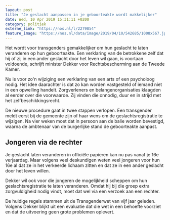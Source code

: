 ```yaml
---
layout: post
title: "Je geslacht aanpassen in je geboorteakte wordt makkelijker"
date: Wed, 10 Apr 2019 15:31:11 +0200
category: politiek
externe_link: "https://nos.nl/l/2279854"
feature_image: "https://nos.nl/data/image/2019/04/10/542685/1008x567.jpg"
---
```


<p>Het wordt voor transgenders gemakkelijker om hun geslacht te laten veranderen op hun geboorteakte. Een verklaring van de betrokkene zelf dat hij of zij in een ander geslacht door het leven wil gaan, is voortaan voldoende, schrijft minister Dekker voor Rechtsbescherming aan de Tweede Kamer.</p>
<p>Nu is voor zo'n wijziging een verklaring van een arts of een psycholoog nodig. Het idee daarachter is dat zo kan worden vastgesteld of iemand niet in een opwelling handelt. Zorgverleners en belangenorganisaties klaagden al eerder over die voorwaarde. Zij vinden die onnodig, duur en in strijd met het zelfbeschikkingsrecht.</p>
<p>De nieuwe procedure gaat in twee stappen verlopen. Een transgender meldt eerst bij de gemeente zijn of haar wens om de geslachtsregistratie te wijzigen. Na vier weken moet dat in persoon aan de balie worden bevestigd, waarna de ambtenaar van de burgerlijke stand de geboorteakte aanpast.</p>
<h2>Jongeren via de rechter</h2>
<p>Je geslacht laten veranderen in officiële papieren kan nu pas vanaf je 16e verjaardag. Maar volgens veel deskundigen weten veel jongeren voor hun 16e al dat ze in het verkeerde lichaam zitten en dat ze in een ander geslacht door het leven willen.</p>
<p>Dekker wil ook voor die jongeren de mogelijkheid scheppen om hun geslachtsregistratie te laten veranderen. Omdat hij bij die groep extra zorgvuldigheid nodig vindt, moet dat wel via een verzoek aan een rechter.</p>
<p>De huidige regels stammen uit de Transgenderwet van vijf jaar geleden. Volgens Dekker blijkt uit een evaluatie dat die wet in een behoefte voorziet en dat de uitvoering geen grote problemen oplevert.</p>
